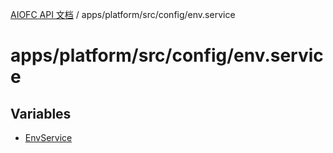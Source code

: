 [AIOFC API 文档](../../../../../index.md) / apps/platform/src/config/env.service

# apps/platform/src/config/env.service

## Variables

- [EnvService](variables/EnvService.md)
